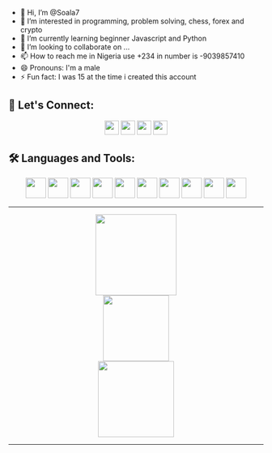 - 👋 Hi, I’m @Soala7
- 👀 I’m interested in programming, problem solving, chess, forex and crypto
- 🌱 I’m currently learning beginner Javascript and Python
- 💞️ I’m looking to collaborate on ...
- 📫 How to reach me in Nigeria use +234 in number is -9039857410
- 😄 Pronouns: I'm a male
- ⚡ Fun fact: I was 15 at the time i created this account

<!---
Soala7/Soala7 is a ✨ special ✨ repository because its `README.md` (this file) appears on your GitHub profile.
You can click the Preview link to take a look at your changes.
--->
## 🔗 Let's Connect:
<p align="center">
  <a href="mailto:your@email.com"><img src="https://img.shields.io/badge/-000000?style=flat&logo=gmail&logoColor=red" height="28"/></a>
  <a href="https://twitter.com/yourhandle"><img src="https://img.shields.io/badge/-000000?style=flat&logo=twitter&logoColor=1DA1F2" height="28"/></a>
  <a href="https://stackoverflow.com/users/yourid"><img src="https://img.shields.io/badge/-000000?style=flat&logo=stackoverflow&logoColor=F48024" height="28"/></a>
  <a href="https://www.linkedin.com/in/YOUR-LINKEDIN-USERNAME"><img src="https://img.shields.io/badge/-000000?style=flat&logo=linkedin&logoColor=0A66C2" height="28"/></a>
</p>

## 🛠️ Languages and Tools:
<p align="center">
  <!-- Programming & Tools -->
  <img src="https://cdn.jsdelivr.net/gh/devicons/devicon/icons/html5/html5-original.svg" width="40"/>
  <img src="https://cdn.jsdelivr.net/gh/devicons/devicon/icons/css3/css3-original.svg" width="40"/>
  <img src="https://cdn.jsdelivr.net/gh/devicons/devicon/icons/javascript/javascript-original.svg" width="40"/>
  <img src="https://cdn.jsdelivr.net/gh/devicons/devicon/icons/python/python-original.svg" width="40"/>
  <img src="https://cdn.jsdelivr.net/gh/devicons/devicon/icons/react/react-original.svg" width="40"/>
  <img src="https://cdn.jsdelivr.net/gh/devicons/devicon/icons/vscode/vscode-original.svg" width="40"/>
  <img src="https://cdn.jsdelivr.net/gh/devicons/devicon/icons/ubuntu/ubuntu-plain.svg" width="40"/>
  <img src="https://cdn.jsdelivr.net/gh/devicons/devicon/icons/docker/docker-original.svg" width="40"/>
  <img src="https://cdn.jsdelivr.net/gh/devicons/devicon/icons/github/github-original.svg" width="40"/>
  <img src="https://cdn.jsdelivr.net/gh/devicons/devicon/icons/git/git-original.svg" width="40"/>
</p>

---

<p align="center">
  <!-- GitHub Stats -->
  <img src="https://github-readme-stats.vercel.app/api?username=Soala7&show_icons=true&hide_title=true&hide=issues&theme=radical" height="160"/>
  <br />
  <img src="https://github-readme-stats.vercel.app/api/top-langs/?username=Soala7&layout=compact&theme=radical" height="130"/>
  <br />
  <img src="https://streak-stats.demolab.com?user=Soala7&theme=radical&border_radius=4.5" height="150"/>
</p>

---
